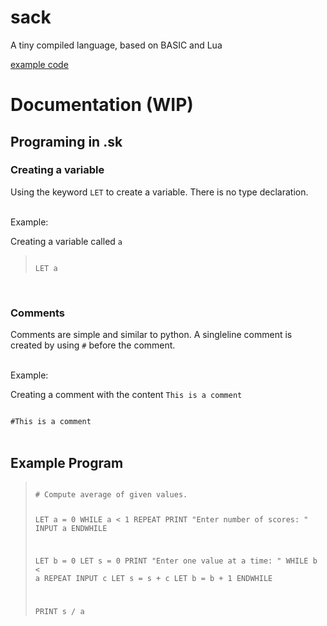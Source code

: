 # sack
A tiny compiled language, based on BASIC and Lua

[example code](./example.sk)


# Documentation (WIP)
## Programing in .sk
### Creating a variable
Using the keyword `LET` to create a variable. There is no type declaration.

<br>
Example:

Creating a variable called `a`

> <code>
> LET a
> </code>

<br>

### Comments
Comments are simple and similar to python. A singleline comment is created by using `#` before the comment.

<br>
Example:

Creating a comment with the content `This is a comment`

<code>
#This is a comment
</code>


<br>

## Example Program
> <code>
> # Compute average of given values.
> 
> LET a = 0
> WHILE a < 1 REPEAT
>   PRINT "Enter number of scores: "
>   INPUT a
> ENDWHILE
> 
> LET b = 0
> LET s = 0
> PRINT "Enter one value at a time: "
> WHILE b < a REPEAT
>   INPUT c
>   LET s = s + c
>   LET b = b + 1
> ENDWHILE
> 
> PRINT s / a
> </code>